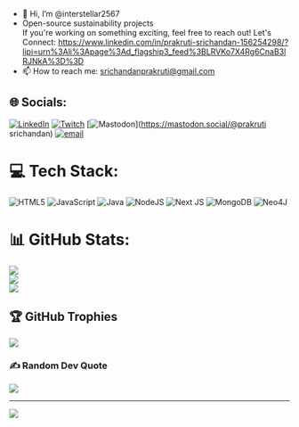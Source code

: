 - 👋 Hi, I’m @interstellar2567   
- Open-source sustainability projects  
If you're working on something exciting, feel free to reach out!
Let's Connect: https://www.linkedin.com/in/prakruti-srichandan-156254298/?lipi=urn%3Ali%3Apage%3Ad_flagship3_feed%3BLRVKo7X4Rg6CnaB3lRJNkA%3D%3D
- 📫 How to reach me: srichandanprakruti@gmail.com

<!---
interstellar2567/interstellar2567 is a ✨ special ✨ repository because its `README.md` (this file) appears on your GitHub profile.
You can click the Preview link to take a look at your changes.
--->


## 🌐 Socials:
[![LinkedIn](https://img.shields.io/badge/LinkedIn-%230077B5.svg?logo=linkedin&logoColor=white)](www.linkedin.com/in/prakruti-srichandan-156254298) [![Twitch](https://img.shields.io/badge/Twitch-%239146FF.svg?logo=Twitch&logoColor=white)](https://twitch.tv/NyxShadeyy) [![Mastodon](https://img.shields.io/badge/-MASTODON-%232B90D9?logo=mastodon&logoColor=white)](https://mastodon.social/@prakruti srichandan) [![email](https://img.shields.io/badge/Email-D14836?logo=gmail&logoColor=white)](srichandanprakruti@gmail.com) 

# 💻 Tech Stack:
![HTML5](https://img.shields.io/badge/html5-%23E34F26.svg?style=for-the-badge&logo=html5&logoColor=white) ![JavaScript](https://img.shields.io/badge/javascript-%23323330.svg?style=for-the-badge&logo=javascript&logoColor=%23F7DF1E) ![Java](https://img.shields.io/badge/java-%23ED8B00.svg?style=for-the-badge&logo=openjdk&logoColor=white) ![NodeJS](https://img.shields.io/badge/node.js-6DA55F?style=for-the-badge&logo=node.js&logoColor=white) ![Next JS](https://img.shields.io/badge/Next-black?style=for-the-badge&logo=next.js&logoColor=white) ![MongoDB](https://img.shields.io/badge/MongoDB-%234ea94b.svg?style=for-the-badge&logo=mongodb&logoColor=white) ![Neo4J](https://img.shields.io/badge/Neo4j-008CC1?style=for-the-badge&logo=neo4j&logoColor=white)
# 📊 GitHub Stats:
![](https://github-readme-stats.vercel.app/api?username=interstellar2567&theme=github_dark&hide_border=true&include_all_commits=true&count_private=false)<br/>
![](https://nirzak-streak-stats.vercel.app/?user=interstellar2567&theme=github_dark&hide_border=true)<br/>
![](https://github-readme-stats.vercel.app/api/top-langs/?username=interstellar2567&theme=github_dark&hide_border=true&include_all_commits=true&count_private=false&layout=compact)

## 🏆 GitHub Trophies
![](https://github-profile-trophy.vercel.app/?username=interstellar2567&theme=radical&no-frame=false&no-bg=true&margin-w=4)

### ✍️ Random Dev Quote
![](https://quotes-github-readme.vercel.app/api?type=horizontal&theme=radical)

---
[![](https://visitcount.itsvg.in/api?id=interstellar2567&icon=0&color=0)](https://visitcount.itsvg.in)

<!-- Proudly created with GPRM ( https://gprm.itsvg.in ) -->
